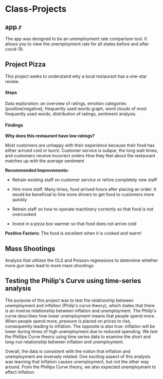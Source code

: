 # Class-Projects

## app.r

The app was designed to be an unemployment rate comparison tool. It allows you to view the unemployment rate for all states before and after covid-19.


## Project Pizza

This project seeks to understand why a local restaurant has a one-star review.

#### Steps

Data exploration: an overview of ratings, emotion categories (positive/negative), frequently used words graph, word clouds of most frequently used words, distribution of ratings, sentiment analysis.

#### Findings

**Why does this restaurant have low ratings?**

Most customers are unhappy with their experience because their food has either arrived cold or burnt. 
Customer service is subpar, the long wait times, and customers receive incorrect orders
How they feel about the restaurant matches up with the average sentiment

**Recommended Improvements:**

- Retrain existing staff on customer service or rehire completely new staff

- Hire more staff. Many times, food arrived hours after placing an order. It would be beneficial to hire more drivers to get food to customers more quickly

- Retrain staff on how to operate machinery correctly so that food is not overcooked 

- Invest in a pizza box warmer so that food does not arrive cold

**Positive Factors:**
The food is excellent when it is cooked and warm!


## Mass Shootings

Analysis that utilizes the OLS and Poisson regressions to determine whether more gun laws lead to more mass shootings

## Testing the Philip's Curve using time-series analysis

 The purpose of this project was to test the relationship between unemployment and inflation (Philip's curve theory), which states that there is an inverse relationship between inflation and unemployment. The Philip's curve describes how lower unemployment means that people spend more. When people spend more, pressure is placed on prices to rise, consequently leading to inflation. The opposite is also true: inflation will be lower during times of high unemployment due to reduced spending. We test the Phillips Curve theory using time series data to examine the short and long-run relationship between inflation and unemployment.

Overall, the data is consistent with the notion that inflation and unemployment are inversely related. One exciting aspect of this analysis was learning that inflation causes unemployment, but not the other way around. From the Phillips Curve theory, we also expected unemployment to affect inflation. 


